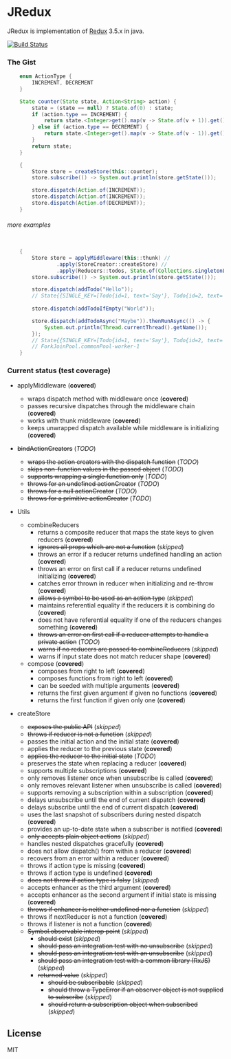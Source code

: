 # JRedux
JRedux is implementation of [Redux](https://github.com/reactjs/redux/) 3.5.x in java.

[![Build Status](https://travis-ci.org/bduisenov/jredux.svg?branch=master)](https://travis-ci.org/bduisenov/jredux)

### The Gist
```java
    enum ActionType {
        INCREMENT, DECREMENT
    }

    State counter(State state, Action<String> action) {
        state = (state == null) ? State.of(0) : state;
        if (action.type == INCREMENT) {
            return state.<Integer>get().map(v -> State.of(v + 1)).get();
        } else if (action.type == DECREMENT) {
            return state.<Integer>get().map(v -> State.of(v - 1)).get();
        }
        return state;
    }

    {
        Store store = createStore(this::counter);
        store.subscribe(() -> System.out.println(store.getState()));

        store.dispatch(Action.of(INCREMENT));
        store.dispatch(Action.of(INCREMENT));
        store.dispatch(Action.of(DECREMENT));
    }
```

###### more examples

```java

    {
        Store store = applyMiddleware(this::thunk) //
                .apply(StoreCreator::createStore) //
                .apply(Reducers::todos, State.of(Collections.singletonList(new Todo(1, "Say"))));
        store.subscribe(() -> System.out.println(store.getState()));

        store.dispatch(addTodo("Hello"));
        // State{{SINGLE_KEY=[Todo{id=1, text='Say'}, Todo{id=2, text='Hello'}]}}
        
        store.dispatch(addTodoIfEmpty("World"));

        store.dispatch(addTodoAsync("Maybe")).thenRunAsync(() -> {
            System.out.println(Thread.currentThread().getName());
        });
        // State{{SINGLE_KEY=[Todo{id=1, text='Say'}, Todo{id=2, text='Hello'}, Todo{id=3, text='Maybe'}]}}
        // ForkJoinPool.commonPool-worker-1
    }

```

### Current status (test coverage)
  + applyMiddleware (**covered**)
    + wraps dispatch method with middleware once (**covered**)
    + passes recursive dispatches through the middleware chain (**covered**)
    + works with thunk middleware (**covered**)
    + keeps unwrapped dispatch available while middleware is initializing (**covered**)

  + ~~bindActionCreators~~ (*TODO*)
    + ~~wraps the action creators with the dispatch function~~ (*TODO*)
    + ~~skips non-function values in the passed object~~ (*TODO*)
    + ~~supports wrapping a single function only~~ (*TODO*)
    + ~~throws for an undefined actionCreator~~ (*TODO*)
    + ~~throws for a null actionCreator~~ (*TODO*)
    + ~~throws for a primitive actionCreator~~ (*TODO*)

  + Utils
    + combineReducers
      + returns a composite reducer that maps the state keys to given reducers (**covered**)
      + ~~ignores all props which are not a function~~ (*skipped*)
      + throws an error if a reducer returns undefined handling an action (**covered**)
      + throws an error on first call if a reducer returns undefined initializing (**covered**)
      + catches error thrown in reducer when initializing and re-throw (**covered**)
      + ~~allows a symbol to be used as an action type~~ (*skipped*)
      + maintains referential equality if the reducers it is combining do (**covered**)
      + does not have referential equality if one of the reducers changes something (**covered**)
      + ~~throws an error on first call if a reducer attempts to handle a private action~~ (*TODO*)
      + ~~warns if no reducers are passed to combineReducers~~ (*skipped*)
      + warns if input state does not match reducer shape (**covered**)
    + compose (**covered**)
      + composes from right to left (**covered**)
      + composes functions from right to left (**covered**)
      + can be seeded with multiple arguments (**covered**)
      + returns the first given argument if given no functions (**covered**)
      + returns the first function if given only one (**covered**)
  + createStore
    + ~~exposes the public API~~ (*skipped*)
    + ~~throws if reducer is not a function~~ (*skipped*)
    + passes the initial action and the initial state (**covered**)
    + applies the reducer to the previous state (**covered**)
    + ~~applies the reducer to the initial state~~ (*TODO*)
    + preserves the state when replacing a reducer (**covered**)
    + supports multiple subscriptions (**covered**)
    + only removes listener once when unsubscribe is called (**covered**)
    + only removes relevant listener when unsubscribe is called (**covered**)
    + supports removing a subscription within a subscription (**covered**)
    + delays unsubscribe until the end of current dispatch (**covered**)
    + delays subscribe until the end of current dispatch (**covered**)
    + uses the last snapshot of subscribers during nested dispatch (**covered**)
    + provides an up-to-date state when a subscriber is notified (**covered**)
    + ~~only accepts plain object actions~~ (*skipped*)
    + handles nested dispatches gracefully (**covered**)
    + does not allow dispatch() from within a reducer (**covered**)
    + recovers from an error within a reducer (**covered**)
    + throws if action type is missing (**covered**)
    + throws if action type is undefined (**covered**)
    + ~~does not throw if action type is falsy~~ (*skipped*)
    + accepts enhancer as the third argument (**covered**)
    + accepts enhancer as the second argument if initial state is missing (**covered**)
    + ~~throws if enhancer is neither undefined nor a function~~ (*skipped*)
    + throws if nextReducer is not a function (**covered**)
    + throws if listener is not a function (**covered**)
    + ~~Symbol.observable interop point~~ (*skipped*)
      + ~~should exist~~ (*skipped*)
      + ~~should pass an integration test with no unsubscribe~~ (*skipped*)
      + ~~should pass an integration test with an unsubscribe~~ (*skipped*)
      + ~~should pass an integration test with a common library (RxJS)~~ (*skipped*)
      + ~~returned value~~ (*skipped*)
        + ~~should be subscribable~~ (*skipped*)
        + ~~should throw a TypeError if an observer object is not supplied to subscribe~~ (*skipped*)
        + ~~should return a subscription object when subscribed~~ (*skipped*)


License
----

MIT
